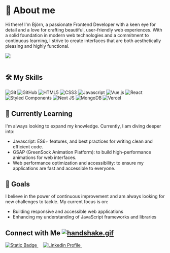 # 👋 About me

Hi there! I'm Björn, a passionate Frontend Developer with a keen eye for detail and a love for crafting beautiful, user-friendly web experiences. With a solid foundation in modern web technologies and a commitment to continuous learning, I strive to create interfaces that are both aesthetically pleasing and highly functional.

<img src="https://user-images.githubusercontent.com/73097560/115834477-dbab4500-a447-11eb-908a-139a6edaec5c.gif"><br><br>

## 🛠️ My Skills 

![Git](https://img.shields.io/badge/GIT-E44C30?style=for-the-badge&logo=git&logoColor=white)
![GitHub](https://img.shields.io/badge/GitHub-100000?style=for-the-badge&logo=github&logoColor=white)
![HTML5](https://img.shields.io/badge/HTML5-E34F26?style=for-the-badge&logo=html5&logoColor=white)
![CSS3](https://img.shields.io/badge/CSS3-1572B6?style=for-the-badge&logo=css3&logoColor=white)
![Javascript](https://img.shields.io/badge/JavaScript-F7DF1E?style=for-the-badge&logo=javascript&logoColor=black)
![Vue.js](https://img.shields.io/badge/vuejs-%2335495e.svg?style=for-the-badge&logo=vuedotjs&logoColor=%234FC08D)
![React](https://img.shields.io/badge/React-20232A?style=for-the-badge&logo=react&logoColor=61DAFB)
![Styled Components](https://img.shields.io/badge/styled--components-DB7093?style=for-the-badge&logo=styled-components&logoColor=white)
![Next JS](https://img.shields.io/badge/Next-black?style=for-the-badge&logo=next.js&logoColor=white)
![MongoDB](https://img.shields.io/badge/MongoDB-%234ea94b.svg?style=for-the-badge&logo=mongodb&logoColor=white)
![Vercel](https://img.shields.io/badge/vercel-%23000000.svg?style=for-the-badge&logo=vercel&logoColor=white)

## 🌱 Currently Learning
I'm always looking to expand my knowledge. Currently, I am diving deeper into:

- Javascript: ES6+ features, and best practices for writing clean and efficient code.
- GSAP (GreenSock Animation Platform): to build high-performance animations for web interfaces.
- Web performance optimization and accessibility: to ensure my applications are fast and accessible to everyone.

## 🚀 Goals
I believe in the power of continuous improvement and am always looking for new challenges to tackle. My current focus is on:

- Building responsive and accessible web applications
- Enhancing my understanding of JavaScript frameworks and libraries

## Connect with Me [![handshake.gif](https://s4.gifyu.com/images/handshake.gif)](https://gifyu.com/image/Zy2f)

  <a href="https://www.xing.com/profile/Bjoern_Bennat/cv" >
    <img alt="Static Badge" src="https://img.shields.io/badge/XING%20-%20?style=for-the-badge&logo=XING&logoColor=white&color=green" alt="Xing Profile">
  </a>&nbsp;&nbsp;&nbsp;

  <a href="https://linkedin.com/in/björn-bennat-38620719a" >
    <img src="https://img.shields.io/badge/LINKEDIN%20-%20?style=for-the-badge&logo=LINKEDIN&logoColor=white&color=blue" alt="Linkedin Profile">
  </a>&nbsp;&nbsp;&nbsp;
